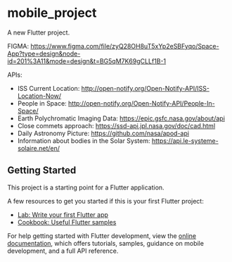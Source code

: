 # mobile_project

A new Flutter project.

FIGMA: https://www.figma.com/file/zyQ28OH8uT5xYp2eSBFyqo/Space-App?type=design&node-id=201%3A11&mode=design&t=BG5qM7K69gCLLf1B-1

APIs:
- ISS Current Location: http://open-notify.org/Open-Notify-API/ISS-Location-Now/
- People in Space: http://open-notify.org/Open-Notify-API/People-In-Space/
- Earth Polychromatic Imaging Data: https://epic.gsfc.nasa.gov/about/api
- Close commets approach: https://ssd-api.jpl.nasa.gov/doc/cad.html
- Daily Astronomy Picture: https://github.com/nasa/apod-api
- Information about bodies in the Solar System: https://api.le-systeme-solaire.net/en/

## Getting Started

This project is a starting point for a Flutter application.

A few resources to get you started if this is your first Flutter project:

- [Lab: Write your first Flutter app](https://docs.flutter.dev/get-started/codelab)
- [Cookbook: Useful Flutter samples](https://docs.flutter.dev/cookbook)

For help getting started with Flutter development, view the
[online documentation](https://docs.flutter.dev/), which offers tutorials,
samples, guidance on mobile development, and a full API reference.
